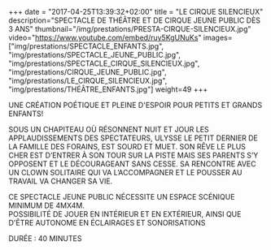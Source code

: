 +++
date = "2017-04-25T13:39:32+02:00"
title = "LE CIRQUE SILENCIEUX"
description="SPECTACLE DE THÉÂTRE ET DE CIRQUE JEUNE PUBLIC DÈS 3 ANS"
thumbnail="/img/prestations/PRESTA-CIRQUE-SILENCIEUX.jpg"
video="https://www.youtube.com/embed/ruy5KgUNuKs"
images=["img/prestations/SPECTACLE_ENFANTS.jpg", "img/prestations/SPECTACLE_JEUNE_PUBLIC.jpg", "img/prestations/SPECTACLE_CIRQUE_SILENCIEUX.jpg", "img/prestations/CIRQUE_JEUNE_PUBLIC.jpg", "img/prestations/LE_CIRQUE_SILENCIEUX.jpg", "img/prestations/THÉÂTRE_ENFANTS.jpg"]
weight=49
+++


UNE CRÉATION POÉTIQUE ET PLEINE D'ESPOIR POUR PETITS ET GRANDS ENFANTS!

SOUS UN CHAPITEAU OÙ RÉSONNENT NUIT ET JOUR LES APPLAUDISSEMENTS DES SPECTATEURS, ULYSSE LE PETIT DERNIER DE LA FAMILLE DES FORAINS, EST SOURD ET MUET.   SON RÊVE LE PLUS CHER EST D’ENTRER À SON TOUR SUR LA PISTE MAIS SES PARENTS S’Y OPPOSENT ET LE DÉCOURAGEANT SANS CESSE.   SA RENCONTRE AVEC UN CLOWN SOLITAIRE QUI VA L’ACCOMPAGNER ET LE POUSSER AU TRAVAIL VA CHANGER SA VIE.

CE SPECTACLE JEUNE PUBLIC NÉCESSITE UN ESPACE SCÉNIQUE MINIMUM DE 4MX4M.  
POSSIBILITÉ DE JOUER EN INTÉRIEUR ET EN EXTÉRIEUR, AINSI QUE D'ÊTRE AUTONOME EN ÉCLAIRAGES ET SONORISATIONS

DURÉE : 40 MINUTES
